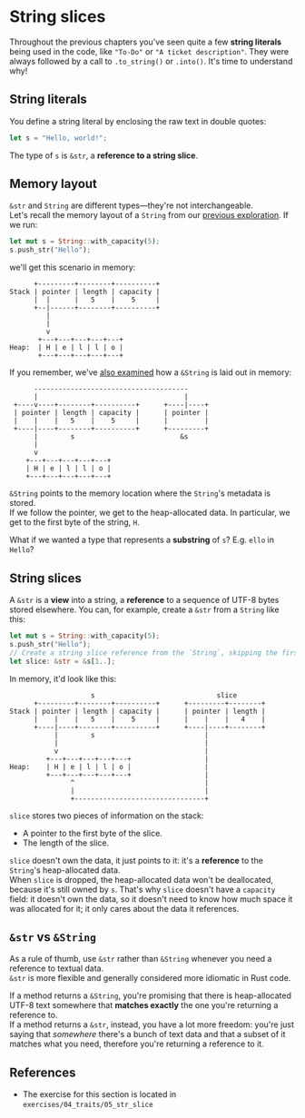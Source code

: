 # String slices

Throughout the previous chapters you've seen quite a few **string literals** being used in the code, 
like `"To-Do"` or `"A ticket description"`.
They were always followed by a call to `.to_string()` or `.into()`. It's time to understand why!

## String literals

You define a string literal by enclosing the raw text in double quotes:

```rust
let s = "Hello, world!";
```

The type of `s` is `&str`, a **reference to a string slice**.  

## Memory layout

`&str` and `String` are different types—they're not interchangeable.  
Let's recall the memory layout of a `String` from our 
[previous exploration](../03_ticket_v1/09_heap.md).
If we run:

```rust
let mut s = String::with_capacity(5);
s.push_str("Hello");
```          

we'll get this scenario in memory:

```text
      +---------+--------+----------+
Stack | pointer | length | capacity | 
      |  |      |   5    |    5     |
      +--|------+--------+----------+
         |
         |
         v
       +---+---+---+---+---+
Heap:  | H | e | l | l | o |
       +---+---+---+---+---+
```

If you remember, we've [also examined](../03_ticket_v1/10_references_in_memory.md) 
how a `&String` is laid out in memory:

```text
      --------------------------------------
      |                                    |         
 +----v----+--------+----------+      +----|----+
 | pointer | length | capacity |      | pointer |
 |    |    |   5    |    5     |      |         |
 +----|----+--------+----------+      +---------+
      |        s                          &s 
      |       
      v       
    +---+---+---+---+---+
    | H | e | l | l | o |
    +---+---+---+---+---+
```

`&String` points to the memory location where the `String`'s metadata is stored.  
If we follow the pointer, we get to the heap-allocated data. In particular, we get to the first byte of the string, `H`.

What if we wanted a type that represents a **substring** of `s`? E.g. `ello` in `Hello`?

## String slices

A `&str` is a **view** into a string, a **reference** to a sequence of UTF-8 bytes stored elsewhere.
You can, for example, create a `&str` from a `String` like this:

```rust
let mut s = String::with_capacity(5);
s.push_str("Hello");
// Create a string slice reference from the `String`, skipping the first byte.
let slice: &str = &s[1..];
```

In memory, it'd look like this:

```text
                    s                              slice
      +---------+--------+----------+      +---------+--------+
Stack | pointer | length | capacity |      | pointer | length |
      |    |    |   5    |    5     |      |    |    |   4    |
      +----|----+--------+----------+      +----|----+--------+
           |        s                           |  
           |                                    |
           v                                    | 
         +---+---+---+---+---+                  |
Heap:    | H | e | l | l | o |                  |
         +---+---+---+---+---+                  |
               ^                                |
               |                                |
               +--------------------------------+
```

`slice` stores two pieces of information on the stack:

- A pointer to the first byte of the slice.
- The length of the slice.

`slice` doesn't own the data, it just points to it: it's a **reference** to the `String`'s heap-allocated data.  
When `slice` is dropped, the heap-allocated data won't be deallocated, because it's still owned by `s`.
That's why `slice` doesn't have a `capacity` field: it doesn't own the data, so it doesn't need to know how much 
space it was allocated for it; it only cares about the data it references.

## `&str` vs `&String`

As a rule of thumb, use `&str` rather than `&String` whenever you need a reference to textual data.  
`&str` is more flexible and generally considered more idiomatic in Rust code.

If a method returns a `&String`, you're promising that there is heap-allocated UTF-8 text somewhere that 
**matches exactly** the one you're returning a reference to.  
If a method returns a `&str`, instead, you have a lot more freedom: you're just saying that *somewhere* there's a 
bunch of text data and that a subset of it matches what you need, therefore you're returning a reference to it.

## References

- The exercise for this section is located in `exercises/04_traits/05_str_slice`
